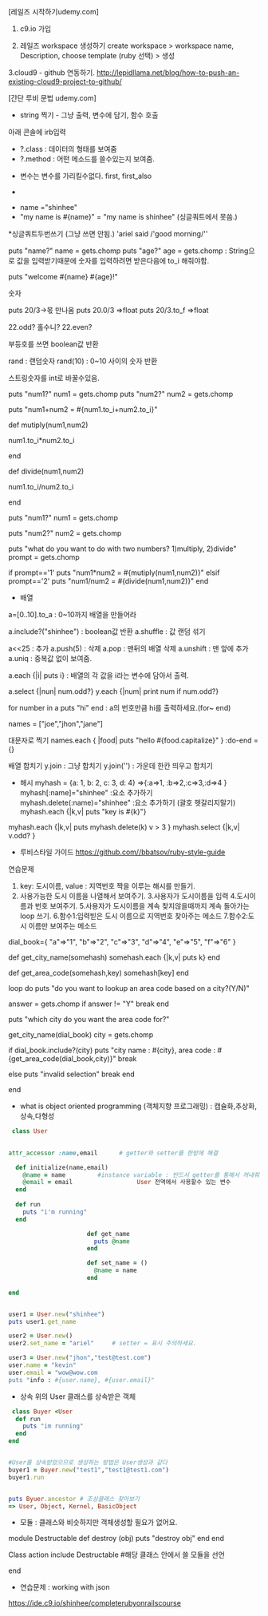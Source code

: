 
[레일즈 시작하기udemy.com]

1. c9.io 가입




2. 레일즈 workspace 생성하기
create workspace >
workspace name, Description, choose template (ruby 선택) > 생성

3.cloud9 - github 연동하기.
http://lepidllama.net/blog/how-to-push-an-existing-cloud9-project-to-github/



[간단 루비 문법 udemy.com]
 - string 찍기 - 그냥 출력, 변수에 담기, 함수 호출


아래 콘솔에 irb입력
 - ?.class : 데이터의 형태를 보여줌
 - ?.method : 어떤 메소드를 쓸수있는지 보여줌.



 * 변수는 변수를 가리킬수없다.
first, first_also

*
 - name ="shinhee"
 - "my name is #{name}" = "my name is shinhee" (싱글쿼트에서 못씀.)


*싱글쿼트두번쓰기 (그냥 쓰면 안됨.)
'ariel said /'good morning/''


puts "name?"
name = gets.chomp
puts "age?"
age = gets.chomp : String으로 값을 입력받기때문에 숫자를 입력하려면 받은다음에 to_i 해줘야함.

puts "welcome #{name} #{age}!"



숫자


puts 20/3->몫 만나옴
puts 20.0/3 =>float 
puts 20/3.to_f =>float 

22.odd? 홀수니?
22.even?

부등호를 쓰면 boolean값 반환

rand :  랜덤숫자
rand(10) : 0~10 사이의 숫자 반환

스트링숫자를 int로 바꿀수있음.

puts "num1?"
num1 = gets.chomp
puts "num2?"
num2 = gets.chomp

puts "num1+num2 = #{num1.to_i+num2.to_i}"


def mutiply(num1,num2)
  
  num1.to_i*num2.to_i
  
end

def divide(num1,num2)
  
  num1.to_i/num2.to_i
  
end

puts "num1?"
num1 = gets.chomp

puts "num2?"
num2 = gets.chomp


puts "what do you want to do with two numbers? 1)multiply, 2)divide"
prompt = gets.chomp

if prompt=='1'
  puts "num1*num2 = #{mutiply(num1,num2)}"
elsif prompt=='2'
  puts "num1/num2 = #{divide(num1,num2)}"
end



 - 배열
 
 a=[0..10].to_a : 0~10까지 배열을 만들어라

 a.include?("shinhee") : boolean값 반환
 a.shuffle : 값 랜덤 섞기

 a<<25 : 추가
 a.push(5) : 삭제
 a.pop : 맨뒤의 배열 삭제
a.unshift : 맨 앞에 추가
a.uniq : 중복값 없이 보여줌.

a.each {|i| puts i} : 배열의 각 값을 i라는 변수에 담아서 출력.

a.select {|nun| num.odd?}
y.each {|num| print num if num.odd?}



for number in a
puts "hi"
end             : a의 번호만큼 hi를 출력하세요.(for~ end)


names = ["joe","jhon","jane"]

대문자로 찍기
names.each { |food|
puts "hello #{food.capitalize}"
}                 :do-end = {}

배열 합치기
y.join : 그냥 합치기
y.join('') : 가운데 한칸 띄우고 합치기



 - 해시
myhash = {a: 1, b: 2, c: 3, d: 4} =>{:a=>1, :b=>2,:c=>3,:d=>4 }
myhash[:name]="shinhee"  :요소 추가하기
myhash.delete(:name)="shinhee"  :요소 추가하기 (괄호 헷갈리지말기)
myhash.each {|k,v| puts "key is #{k}"}

myhash.each {|k,v| puts myhash.delete(k) v > 3 }
myhash.select {|k,v| v.odd? }



 - 루비스타일 가이드
 https://github.com//bbatsov/ruby-style-guide


연습문제
1. key: 도시이름, value : 지역번호 짝을 이루는 해시를 만들기.
2. 사용가능한 도시 이름을 나열해서 보여주기.
3.사용자가 도시이름을 입력
4.도시이름과 번호 보여주기.
5.사용자가 도시이름을 계속 찾지않을때까지 계속 돌아가는 loop 쓰기.
6.함수1:입력빋은 도시 이름으로 지역번호 찾아주는 메소드
7.함수2:도시 이름만 보여주는 메소드



dial_book={
  "a"=>"1",
  "b"=>"2",
  "c"=>"3",
  "d"=>"4",
  "e"=>"5",
  "f"=>"6"
}


def get_city_name(somehash)
  somehash.each {|k,v| puts k}
end

def get_area_code(somehash,key)
  somehash[key]
end


loop do
  puts "do you want to lookup an area code based on a city?(Y/N)"
  
  answer = gets.chomp
  if answer != "Y"
    break
  end
  
  puts "which city do you want the area code for?"
  
  get_city_name(dial_book)
  city = gets.chomp
  
  if dial_book.include?(city)
    puts "city name : #{city}, area code : #{get_area_code(dial_book,city)}"
    break
    
  else
    puts "invalid selection"
    break
  end
  
end



 - what is object oriented programming (객체지향 프로그래밍)
 : 캡슐화,추상화, 상속,다형성

```ruby
 class User
  

attr_accessor :name,email      # getter와 setter를 한방에 해결

  def initialize(name,email)
    @name = name         #instance variable : 반드시 getter를 통해서 꺼내줘야함.
    @email = email					User 전역에서 사용할수 있는 변수
  end
  
  def run
    puts "i'm running"
  end

					  def get_name
					    puts @name
					  end

					  def set_name = ()
					  	@name = name
					  end
  
end


user1 = User.new("shinhee")
puts user1.get_name

user2 = User.new()
user2.set_name = "ariel"     # setter = 표시 주의하세요.

user3 = User.new("jhon","test@test.com")
user.name = "kevin"
user.email = "wow@wow.com
puts "info : #{user.name}, #{user.email}"

```

 - 상속
 위의 User 클래스를 상속받은 객체
```ruby
 class Buyer <User
  def run
    puts "im running"
  end
end


#User를 상속받았으므로 생성하는 방법은 User생성과 같다
buyer1 = Buyer.new("test1","test1@test1.com")
buyer1.run


puts Byuer.ancestor # 조상클래스 찾아보기
=> User, Object, Kernel, BasicObject

```

 - 모듈 : 클래스와 비슷하지만 객체생성할 필요가 없어요.



module Destructable
 def destroy (obj)
    puts "destroy obj"
  end
end


Class action
include Destructable    #해당 클래스 안에서 쓸 모듈을 선언

end

 - 연습문제 : working with json 

  https://ide.c9.io/shinhee/completerubyonrailscourse















